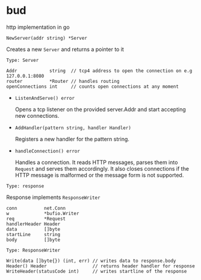# bud

http implementation in go

`NewServer(addr string) *Server`

Creates a new `Server` and returns a pointer to it

`Type: Server`

```
Addr            string  // tcp4 address to open the connection on e.g 127.0.0.1:8080
router          *Router // handles routing
openConnections int     // counts open connections at any moment
```

- `ListenAndServe() error`

  Opens a tcp listener on the provided server.Addr and start accepting new connections.

- `AddHandler(pattern string, handler Handler)`

  Registers a new handler for the pattern string.

- `handleConnection() error`

  Handles a connection. It reads HTTP messages, parses them into `Request` and serves them accordingly. It also closes connections if the HTTP message is malformed or the message form is not supported.

`Type: response`

Response implements `ResponseWriter`

```
conn          net.Conn
w             *bufio.Writer
req           *Request
handlerHeader Header
data          []byte
startLine     string
body          []byte
```

`Type: ResponseWriter`

```
Write(data []byte{}) (int, err) // writes data to response.body
Header() Header                 // returns header handler for response
WriteHeader(statusCode int)     // writes startline of the response
```
